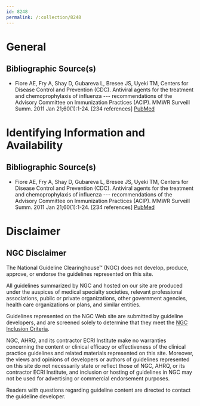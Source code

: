 ```yaml
---
id: 8248
permalink: /:collection/8248
---
```


# General

## Bibliographic Source(s)

- Fiore AE, Fry A, Shay D, Gubareva L, Bresee JS, Uyeki TM, Centers for Disease Control and Prevention (CDC). Antiviral agents for the treatment and chemoprophylaxis of influenza --- recommendations of the Advisory Committee on Immunization Practices (ACIP). MMWR Surveill Summ. 2011 Jan 21;60(1):1-24. [234 references] [ PubMed ](http://www.ncbi.nlm.nih.gov/entrez/query.fcgi?cmd=Retrieve&db=pubmed&dopt=Abstract&list_uids=21248682)

# Identifying Information and Availability

## Bibliographic Source(s)

- Fiore AE, Fry A, Shay D, Gubareva L, Bresee JS, Uyeki TM, Centers for Disease Control and Prevention (CDC). Antiviral agents for the treatment and chemoprophylaxis of influenza --- recommendations of the Advisory Committee on Immunization Practices (ACIP). MMWR Surveill Summ. 2011 Jan 21;60(1):1-24. [234 references] [ PubMed ](http://www.ncbi.nlm.nih.gov/entrez/query.fcgi?cmd=Retrieve&db=pubmed&dopt=Abstract&list_uids=21248682)

# Disclaimer

## NGC Disclaimer

The National Guideline Clearinghouse™ (NGC) does not develop, produce, approve, or endorse the guidelines represented on this site.

All guidelines summarized by NGC and hosted on our site are produced under the auspices of medical specialty societies, relevant professional associations, public or private organizations, other government agencies, health care organizations or plans, and similar entities.

Guidelines represented on the NGC Web site are submitted by guideline developers, and are screened solely to determine that they meet the [NGC Inclusion Criteria](/help-and-about/summaries/inclusion-criteria).

NGC, AHRQ, and its contractor ECRI Institute make no warranties concerning the content or clinical efficacy or effectiveness of the clinical practice guidelines and related materials represented on this site. Moreover, the views and opinions of developers or authors of guidelines represented on this site do not necessarily state or reflect those of NGC, AHRQ, or its contractor ECRI Institute, and inclusion or hosting of guidelines in NGC may not be used for advertising or commercial endorsement purposes.

Readers with questions regarding guideline content are directed to contact the guideline developer.

